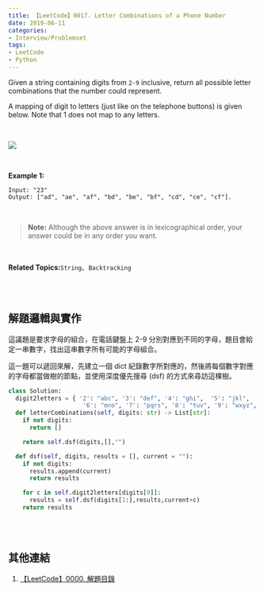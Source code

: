 ```yaml
---
title: 【LeetCode】0017. Letter Combinations of a Phone Number
date: 2019-06-11
categories:
- Interview/Problemset
tags:
- LeetCode
- Python
---
```


Given a string containing digits from  `2-9` inclusive, return all possible letter combinations that the number could represent.

A mapping of digit to letters (just like on the telephone buttons) is given below. Note that 1 does not map to any letters.

<br>

![](https://upload.wikimedia.org/wikipedia/commons/thumb/7/73/Telephone-keypad2.svg/200px-Telephone-keypad2.svg.png)
<!--more-->
<br>

**Example 1:**
```
Input: "23"
Output: ["ad", "ae", "af", "bd", "be", "bf", "cd", "ce", "cf"].
```
<br>

> **Note:**
> Although the above answer is in lexicographical order, your answer could be in any order you want.

<br>

**Related Topics:**`String`、`Backtracking`

<br><br>

## 解題邏輯與實作
這議題是要求字母的組合，在電話鍵盤上 2-9 分別對應到不同的字母，題目會給定一串數字，找出這串數字所有可能的字母組合。


這一題可以遞回來解，先建立一個 dict 紀錄數字所對應的，然後將每個數字對應的字母都當做樹的節點，並使用深度優先搜尋 (dsf) 的方式來尋訪這棵樹。


```python
class Solution:
  digit2letters = { '2': "abc", '3': "def", '4': "ghi",  '5': "jkl",
                     '6': "mno", '7': "pqrs", '8': "tuv", '9': "wxyz", }
  def letterCombinations(self, digits: str) -> List[str]:
    if not digits:
      return []

    return self.dsf(digits,[],"")

  def dsf(self, digits, results = [], current = ""):
    if not digits:
      results.append(current)
      return results

    for c in self.digit2letters[digits[0]]:
      results = self.dsf(digits[1:],results,current+c)
    return results
```

<br><br>

## 其他連結
1. [【LeetCode】0000. 解題目錄](/LeetCode-0000-Contents/)